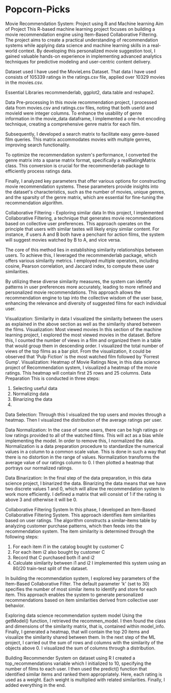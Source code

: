 # Popcorn-Picks

Movie Recommendation System: Project using R and Machine learning
Aim of Project
This R-based machine learning project focuses on building a movie recommendation engine using Item-Based Collaborative Filtering. The project aims to create a practical understanding of recommendation systems while applying data science and machine learning skills in a real-world context. By developing this personalized movie suggestion tool, I gained valuable hands-on experience in implementing advanced analytics techniques for predictive modeling and user-centric content delivery.

Dataset used
I have used the MovieLens Dataset. That data I have used consists of 105339 ratings in the ratings.csv file, applied over 10329 movies in the movies.csv.

Essential Libraries
recommenderlab, ggplot2, data.table and reshape2.

Data Pre-processing
In this movie recommendation project, I processed data from movies.csv and ratings.csv files, noting that both userId and movieId were integer columns. To enhance the usability of genre information in the movie_data dataframe, I implemented a one-hot encoding technique, creating a comprehensive genre matrix for each film.

Subsequently, I developed a search matrix to facilitate easy genre-based film queries. This matrix accommodates movies with multiple genres, improving search functionality.

To optimize the recommendation system's performance, I converted the genre matrix into a sparse matrix format, specifically a realRatingMatrix class. This conversion is crucial for the recommenderlab package to efficiently process ratings data.

Finally, I analyzed key parameters that offer various options for constructing movie recommendation systems. These parameters provide insights into the dataset's characteristics, such as the number of movies, unique genres, and the sparsity of the genre matrix, which are essential for fine-tuning the recommendation algorithm.

Collaborative Filtering - Exploring similar data
In this project, I implemented Collaborative Filtering, a technique that generates movie recommendations based on collective user preferences. This approach operates on the principle that users with similar tastes will likely enjoy similar content. For instance, if users A and B both have a penchant for action films, the system will suggest movies watched by B to A, and vice versa.

The core of this method lies in establishing similarity relationships between users. To achieve this, I leveraged the recommenderlab package, which offers various similarity metrics. I employed multiple operators, including cosine, Pearson correlation, and Jaccard index, to compute these user similarities.

By utilizing these diverse similarity measures, the system can identify patterns in user preferences more accurately, leading to more refined and personalized movie recommendations. This approach allows the recommendation engine to tap into the collective wisdom of the user base, enhancing the relevance and diversity of suggested films for each individual user.

Visualization: Similarity in data
I visualized the similarity between the users as explained in the above section as well as the similarity shared between the films.
Visualization: Most viewed movies
In this section of the machine learning project, I explored the most viewed movies in the dataset. Before this, I counted the number of views in a film and organized them in a table that would group them in descending order. I visualized the total number of views of the top films as a bar plot.
From the visualization, it could be observed that 'Pulp Fiction' is the most watched film followed by 'Forrest Gump'.
Visualization: Heatmap of Movie Ratings
Now, in this data science project of Recommendation system, I visualized a heatmap of the movie ratings. This heatmap will contain first 25 rows and 25 columns.
Data Preparation
This is conducted in three steps:
1.	Selecting useful data
2.	Normalizing data
3.	Binarizing the data
4.	
Data Selection: Through this I visualized the top users and movies through a heatmap. Then I visualized the distribution of the average ratings per user.

Data Normalization: In the case of some users, there can be high ratings or low ratings provided to all of the watched films. This will act as a bias while implementing the model. In order to remove this, I normalized the data. Normalization is a data preparation procedure to standardize the numerical values in a column to a common scale value. This is done in such a way that there is no distortion in the range of values. Normalization transforms the average value of our ratings column to 0. I then plotted a heatmap that portrays our normalized ratings.

Data Binarization: In the final step of the data preparation, in this data science project, I 
binarized the data. Binarizing the data means that we have two discrete values 1 and 0, which will allow the recommendation system to work more efficiently. I defined a matrix that will consist of 1 if the rating is above 3 and otherwise it will be 0.

Collaborative Filtering System
In this phase, I developed an Item-Based Collaborative Filtering System. This approach identifies item similarities based on user ratings. The algorithm constructs a similar-items table by analyzing customer purchase patterns, which then feeds into the recommendation system.
The item similarity is determined through the following steps:
1.	For each item i1 in the catalog bought by customer C
2.	For each item i2 also bought by customer C
3.	Record that C purchased both i1 and i2
4.	Calculate similarity between i1 and i2
I implemented this system using an 80/20 train-test split of the dataset. 

In building the recommendation system, I explored key parameters of the Item-Based Collaborative Filter. The default parameter 'k' (set to 30) specifies the number of most similar items to identify and store for each item. This approach enables the system to generate personalized recommendations based on item similarities derived from collective user behavior.

Exploring data science recommendation system model
Using the getModel() function, I retrieved the recommen_model. I then found the class and dimensions of the similarity matrix, that is, contained within model_info. Finally, I generated a heatmap, that will contain the top 20 items and visualize the similarity shared between them.
In the next step of the ML project, I carried out the sum of rows and columns with the similarity of the objects above 0. I visualized the sum of columns through a distribution.

Building Recommender System on dataset using R
I created a top_recommendations variable which I initialized to 10, specifying the number of films to each user. I then used the predict() function that identified similar items and ranked them appropriately. Here, each rating is used as a weight. Each weight is multiplied with related similarities. Finally, I added everything in the end.
